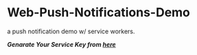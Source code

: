 # Web-Push-Notifications-Demo
a push notification demo w/ service workers.

***Genarate Your Service Key from [here](https://web-push-codelab.glitch.me/)***
